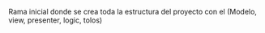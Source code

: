 Rama inicial donde se crea toda la estructura del proyecto con el (Modelo, view, presenter, logic, tolos)
